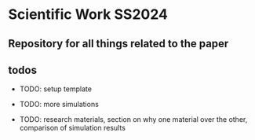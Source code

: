 # Scientific Work SS2024

## Repository for all things related to the paper

## todos

- TODO: setup template

- TODO: more simulations

- TODO: research materials, section on why one material over the other, comparison of simulation results


